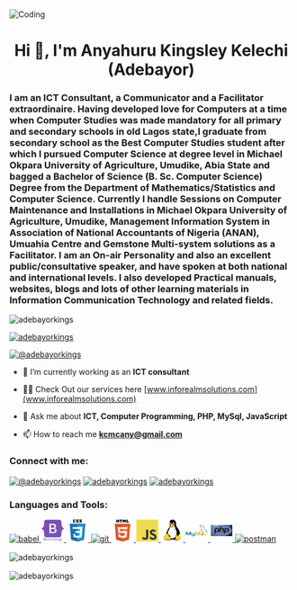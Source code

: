 <img align="center" alt="Coding" width="800" height="400" src="https://st2.depositphotos.com/3900811/47258/v/950/depositphotos_472585058-stock-illustration-ict-as-it-information-communication.jpg?forcejpeg=true" />

<h1 align="center">Hi 👋, I'm Anyahuru Kingsley Kelechi (Adebayor)</h1>
<h3 align="left">I am an ICT Consultant, a Communicator and a Facilitator extraordinaire. Having developed love for Computers at a time when Computer Studies was made mandatory for all primary and secondary schools in old Lagos state,I graduate from secondary school as the Best Computer Studies student after which I pursued Computer Science at degree level in Michael Okpara University of Agriculture, Umudike, Abia State and bagged a Bachelor of Science (B. Sc. Computer Science) Degree from the Department of Mathematics/Statistics and Computer Science. Currently I handle Sessions on Computer Maintenance and Installations in Michael Okpara University of Agriculture, Umudike, Management Information System in Association of National Accountants of Nigeria (ANAN), Umuahia Centre and Gemstone Multi-system solutions as a Facilitator. I am an On-air Personality and also an excellent public/consultative speaker, and have spoken at both national and international levels. I also developed Practical manuals, websites, blogs and lots of other learning materials in Information Communication Technology and related fields.</h3>

<p align="left"> <img src="https://komarev.com/ghpvc/?username=adebayorkings&label=Profile%20views&color=0e75b6&style=flat" alt="adebayorkings" /> </p>

<p align="left"> <a href="https://github.com/ryo-ma/github-profile-trophy"><img src="https://github-profile-trophy.vercel.app/?username=adebayorkings" alt="adebayorkings" /></a> </p>

<p align="left"> <a href="https://twitter.com/@adebayorkings" target="blank"><img src="https://img.shields.io/twitter/follow/@adebayorkings?logo=twitter&style=for-the-badge" alt="@adebayorkings" /></a> </p>

- 🔭 I’m currently working as an **ICT consultant**

- 👨‍💻 Check Out our services here [www.inforealmsolutions.com](www.inforealmsolutions.com)

- 💬 Ask me about **ICT, Computer Programming, PHP, MySql, JavaScript**

- 📫 How to reach me **kcmcany@gmail.com**

<h3 align="left">Connect with me:</h3>
<p align="left">
<a href="https://twitter.com/@adebayorkings" target="blank"><img align="center" src="https://raw.githubusercontent.com/rahuldkjain/github-profile-readme-generator/master/src/images/icons/Social/twitter.svg" alt="@adebayorkings" height="30" width="40" /></a>
<a href="https://linkedin.com/in/adebayorkings" target="blank"><img align="center" src="https://raw.githubusercontent.com/rahuldkjain/github-profile-readme-generator/master/src/images/icons/Social/linked-in-alt.svg" alt="adebayorkings" height="30" width="40" /></a>
<a href="https://fb.com/adebayorkings" target="blank"><img align="center" src="https://raw.githubusercontent.com/rahuldkjain/github-profile-readme-generator/master/src/images/icons/Social/facebook.svg" alt="adebayorkings" height="30" width="40" /></a>
</p>

<h3 align="left">Languages and Tools:</h3>
<p align="left"> <a href="https://babeljs.io/" target="_blank" rel="noreferrer"> <img src="https://www.vectorlogo.zone/logos/babeljs/babeljs-icon.svg" alt="babel" width="40" height="40"/> </a> <a href="https://getbootstrap.com" target="_blank" rel="noreferrer"> <img src="https://raw.githubusercontent.com/devicons/devicon/master/icons/bootstrap/bootstrap-plain-wordmark.svg" alt="bootstrap" width="40" height="40"/> </a> <a href="https://www.w3schools.com/css/" target="_blank" rel="noreferrer"> <img src="https://raw.githubusercontent.com/devicons/devicon/master/icons/css3/css3-original-wordmark.svg" alt="css3" width="40" height="40"/> </a> <a href="https://git-scm.com/" target="_blank" rel="noreferrer"> <img src="https://www.vectorlogo.zone/logos/git-scm/git-scm-icon.svg" alt="git" width="40" height="40"/> </a> <a href="https://www.w3.org/html/" target="_blank" rel="noreferrer"> <img src="https://raw.githubusercontent.com/devicons/devicon/master/icons/html5/html5-original-wordmark.svg" alt="html5" width="40" height="40"/> </a> <a href="https://developer.mozilla.org/en-US/docs/Web/JavaScript" target="_blank" rel="noreferrer"> <img src="https://raw.githubusercontent.com/devicons/devicon/master/icons/javascript/javascript-original.svg" alt="javascript" width="40" height="40"/> </a> <a href="https://www.linux.org/" target="_blank" rel="noreferrer"> <img src="https://raw.githubusercontent.com/devicons/devicon/master/icons/linux/linux-original.svg" alt="linux" width="40" height="40"/> </a> <a href="https://www.mysql.com/" target="_blank" rel="noreferrer"> <img src="https://raw.githubusercontent.com/devicons/devicon/master/icons/mysql/mysql-original-wordmark.svg" alt="mysql" width="40" height="40"/> </a> <a href="https://www.php.net" target="_blank" rel="noreferrer"> <img src="https://raw.githubusercontent.com/devicons/devicon/master/icons/php/php-original.svg" alt="php" width="40" height="40"/> </a> <a href="https://postman.com" target="_blank" rel="noreferrer"> <img src="https://www.vectorlogo.zone/logos/getpostman/getpostman-icon.svg" alt="postman" width="40" height="40"/> </a> </p>

<p><img align="center" src="https://github-readme-stats.vercel.app/api/top-langs?username=adebayorkings&show_icons=true&locale=en&layout=compact" alt="adebayorkings" /></p>

<p><img align="center" src="https://github-readme-streak-stats.herokuapp.com/?user=adebayorkings&" alt="adebayorkings" /></p>
